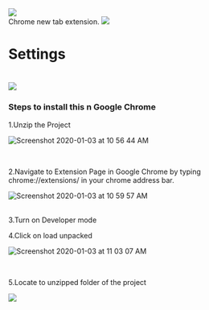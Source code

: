 <img src="https://firebasestorage.googleapis.com/v0/b/my-project-1544342477588.appspot.com/o/logo.png?alt=media&token=7c136e4e-c666-41f3-8381-91579de62d84">
<br>
Chrome new tab extension.
<img src="https://firebasestorage.googleapis.com/v0/b/my-project-1544342477588.appspot.com/o/Screenshot%202020-01-17%20at%207.06.03%20PM.png?alt=media&token=3bec956f-0d3f-4542-a729-ae64c773cf7f">

<br>
<h1>Settings<h1>
  
  <img src="https://firebasestorage.googleapis.com/v0/b/my-project-1544342477588.appspot.com/o/Screenshot%202020-01-17%20at%207.06.17%20PM.png?alt=media&token=610359c2-7d01-449f-8a28-e7a2f836c6bf">
  <br>


<h3>Steps to install this n Google Chrome</h3>

1.Unzip the Project

![Screenshot 2020-01-03 at 10 56 44 AM](https://user-images.githubusercontent.com/52311969/71708480-bd1ad800-2e17-11ea-8494-1efd43677cc4.png)


<br>

2.Navigate to Extension Page in Google Chrome by typing chrome://extensions/ in your chrome address bar.

![Screenshot 2020-01-03 at 10 59 57 AM](https://user-images.githubusercontent.com/52311969/71708550-30244e80-2e18-11ea-8f35-87c9e5038dd8.png)

<br>
3.Turn on Developer mode


<br>

4.Click on load unpacked


![Screenshot 2020-01-03 at 11 03 07 AM](https://user-images.githubusercontent.com/52311969/71708620-bb054900-2e18-11ea-95b7-17d756b37e02.png)

<br>

5.Locate to unzipped folder of the project

<img src="https://firebasestorage.googleapis.com/v0/b/my-project-1544342477588.appspot.com/o/Screenshot%202020-01-17%20at%207.21.11%20PM.png?alt=media&token=66bc873f-9494-4d74-9fd4-87d0bfa24620">



